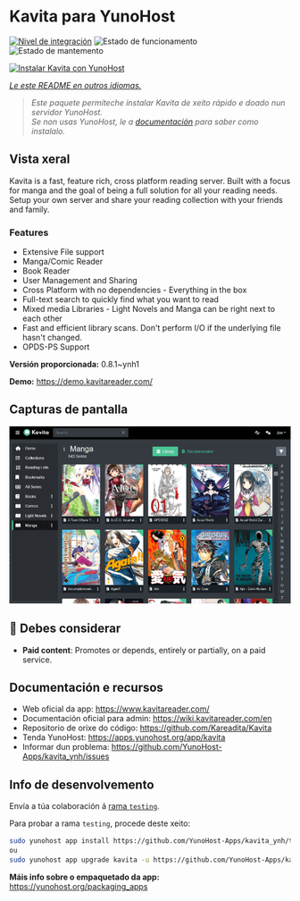 <!--
NOTA: Este README foi creado automáticamente por <https://github.com/YunoHost/apps/tree/master/tools/readme_generator>
NON debe editarse manualmente.
-->

# Kavita para YunoHost

[![Nivel de integración](https://dash.yunohost.org/integration/kavita.svg)](https://dash.yunohost.org/appci/app/kavita) ![Estado de funcionamento](https://ci-apps.yunohost.org/ci/badges/kavita.status.svg) ![Estado de mantemento](https://ci-apps.yunohost.org/ci/badges/kavita.maintain.svg)

[![Instalar Kavita con YunoHost](https://install-app.yunohost.org/install-with-yunohost.svg)](https://install-app.yunohost.org/?app=kavita)

*[Le este README en outros idiomas.](./ALL_README.md)*

> *Este paquete permíteche instalar Kavita de xeito rápido e doado nun servidor YunoHost.*  
> *Se non usas YunoHost, le a [documentación](https://yunohost.org/install) para saber como instalalo.*

## Vista xeral

Kavita is a fast, feature rich, cross platform reading server. Built with a focus for manga and the goal of being a full solution for all your reading needs. Setup your own server and share your reading collection with your friends and family.

### Features

- Extensive File support
- Manga/Comic Reader
- Book Reader
- User Management and Sharing
- Cross Platform with no dependencies - Everything in the box
- Full-text search to quickly find what you want to read
- Mixed media Libraries - Light Novels and Manga can be right next to each other
- Fast and efficient library scans. Don't perform I/O if the underlying file hasn't changed.
- OPDS-PS Support


**Versión proporcionada:** 0.8.1~ynh1

**Demo:** <https://demo.kavitareader.com/>

## Capturas de pantalla

![Captura de pantalla de Kavita](./doc/screenshots/screenshot.png)

## :red_circle: Debes considerar

- **Paid content**: Promotes or depends, entirely or partially, on a paid service.

## Documentación e recursos

- Web oficial da app: <https://www.kavitareader.com/>
- Documentación oficial para admin: <https://wiki.kavitareader.com/en>
- Repositorio de orixe do código: <https://github.com/Kareadita/Kavita>
- Tenda YunoHost: <https://apps.yunohost.org/app/kavita>
- Informar dun problema: <https://github.com/YunoHost-Apps/kavita_ynh/issues>

## Info de desenvolvemento

Envía a túa colaboración á [rama `testing`](https://github.com/YunoHost-Apps/kavita_ynh/tree/testing).

Para probar a rama `testing`, procede deste xeito:

```bash
sudo yunohost app install https://github.com/YunoHost-Apps/kavita_ynh/tree/testing --debug
ou
sudo yunohost app upgrade kavita -u https://github.com/YunoHost-Apps/kavita_ynh/tree/testing --debug
```

**Máis info sobre o empaquetado da app:** <https://yunohost.org/packaging_apps>
